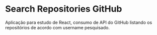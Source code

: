 # Search Repositories GitHub

Aplicação para estudo de React, consumo de API do GitHub listando os repositórios de acordo com username pesquisado.
